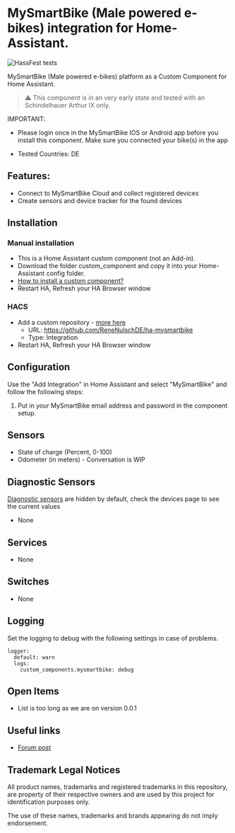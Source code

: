 # MySmartBike (Male powered e-bikes) integration for Home-Assistant.

![HassFest tests](https://img.shields.io/github/actions/workflow/status/renenulschde/ha-mysmartbike/.github/workflows/hassfest.yaml?label=hassfest%20check)

MySmartBike (Male powered e-bikes) platform as a Custom Component for Home Assistant.

> :warning: This component is in an very early state and tested with an Schindelhauer Arthur IX only.

IMPORTANT:

- Please login once in the MySmartBike IOS or Android app before you install this component. Make sure you connected your bike(s) in the app

- Tested Countries: DE

## Features:

- Connect to MySmartBike Cloud and collect registered devices
- Create sensors and device tracker for the found devices

## Installation

### Manual installation

- This is a Home Assistant custom component (not an Add-in).
- Download the folder custom_component and copy it into your Home-Assistant config folder.
- [How to install a custom component?](https://www.google.com/search?q=how+to+install+custom+components+home+assistant)
- Restart HA, Refresh your HA Browser window

### HACS

- Add a custom repository - [more here](https://hacs.xyz/docs/faq/custom_repositories/)
  - URL: https://github.com/ReneNulschDE/ha-mysmartbike
  - Type: Integration
- Restart HA, Refresh your HA Browser window

## Configuration

Use the "Add Integration" in Home Assistant and select "MySmartBike" and follow the following steps:

1. Put in your MySmartBike email address and password in the component setup.

## Sensors

- State of charge (Percent, 0-100)
- Odometer (in meters) - Conversation is WIP

## Diagnostic Sensors

[Diagnostic sensors](https://www.home-assistant.io/blog/2021/11/03/release-202111/#entity-categorization) are hidden by default, check the devices page to see the current values

- None

## Services

- None

## Switches

- None

## Logging

Set the logging to debug with the following settings in case of problems.

```
logger:
  default: warn
  logs:
    custom_components.mysmartbike: debug
```

## Open Items

- List is too long as we are on version 0.0.1

## Useful links

- [Forum post](WIP)

## Trademark Legal Notices

All product names, trademarks and registered trademarks in this
repository, are property of their respective owners and are used by this project for identification purposes only.

The use of these names, trademarks and brands appearing do not imply endorsement.
